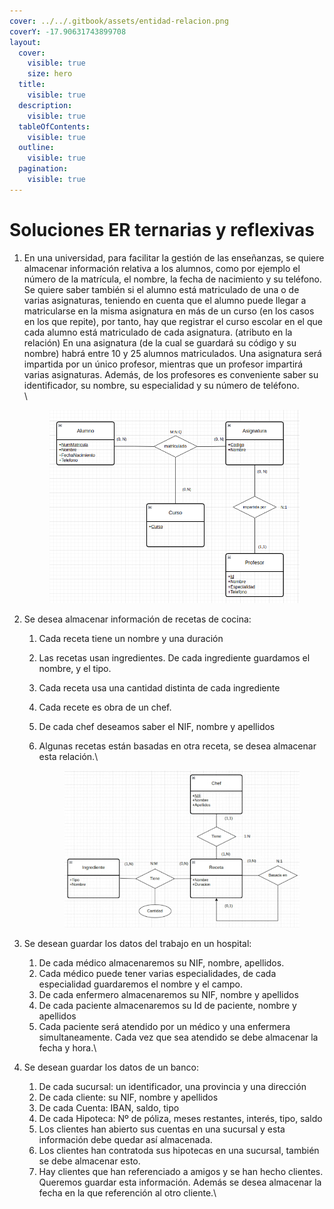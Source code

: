 ```yaml
---
cover: ../../.gitbook/assets/entidad-relacion.png
coverY: -17.90631743899708
layout:
  cover:
    visible: true
    size: hero
  title:
    visible: true
  description:
    visible: true
  tableOfContents:
    visible: true
  outline:
    visible: true
  pagination:
    visible: true
---
```


# Soluciones ER ternarias y reflexivas

1.  En una universidad, para facilitar la gestión de las enseñanzas, se quiere almacenar información relativa a los alumnos, como por ejemplo el número de la matrícula, el nombre, la fecha de nacimiento y su teléfono. Se quiere saber también si el alumno está matriculado de una o de varias asignaturas, teniendo en cuenta que el alumno puede llegar a matricularse en la misma asignatura en más de un curso (en los casos en los que repite), por tanto, hay que registrar el curso escolar en el que cada alumno está matriculado de cada asignatura. (atributo en la relación) En una asignatura (de la cual se guardará su código y su nombre) habrá entre 10 y 25 alumnos matriculados. Una asignatura será impartida por un único profesor, mientras que un profesor impartirá varias asignaturas. Además, de los profesores es conveniente saber su identificador, su nombre, su especialidad y su número de teléfono.\
    \


    <figure><img src="../../.gitbook/assets/image (153).png" alt=""><figcaption></figcaption></figure>
2. Se desea almacenar información de recetas de cocina:
   1. Cada receta tiene un nombre y una duración
   2. Las recetas usan ingredientes. De cada ingrediente guardamos el nombre, y el tipo.
   3. Cada receta usa una cantidad distinta de cada ingrediente
   4. Cada recete es obra de un chef.&#x20;
   5. De cada chef deseamos saber el NIF, nombre y apellidos
   6.  Algunas recetas están basadas en otra receta, se desea almacenar esta relación.\


       <figure><img src="../../.gitbook/assets/image (155).png" alt=""><figcaption></figcaption></figure>
3. Se desean guardar los datos del trabajo en un hospital:
   1. De cada médico almacenaremos su NIF, nombre, apellidos.
   2. Cada médico puede tener varias especialidades, de cada especialidad guardaremos el nombre y el campo.
   3. De cada enfermero almacenaremos su NIF, nombre y apellidos
   4. De cada paciente almacenaremos su Id de paciente, nombre y apellidos
   5. Cada paciente será atendido por un médico y una enfermera simultaneamente. Cada vez que sea atendido se debe almacenar la fecha y hora.\

4.  Se desean guardar los datos de un banco:

    1. De cada sucursal: un identificador, una provincia y una dirección
    2. De cada cliente: su NIF, nombre y apellidos
    3. De cada Cuenta: IBAN, saldo, tipo
    4. De cada Hipoteca: Nº de póliza, meses restantes, interés, tipo, saldo
    5. Los clientes han abierto sus cuentas en una sucursal y esta información debe quedar así almacenada.
    6. Los clientes han contratoda sus hipotecas en una sucursal, también se debe almacenar esto.
    7. Hay clientes que han referenciado a amigos y se han hecho clientes. Queremos guardar esta información. Además se desea almacenar la fecha en la que referención al otro cliente.\


